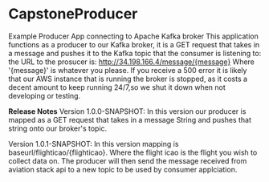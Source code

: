 # CapstoneProducer
Example Producer App connecting to Apache Kafka broker
This application functions as a producer to our Kafka broker, it is a GET request that takes in a message 
and pushes it to the Kafka topic that the consumer is listening to: the URL to the prosucer is:
http://34.198.166.4/message/{message}
Where '{message}' is whatever you please.
If you receive a 500 error it is likely that our AWS instance that is running the broker is stopped, as it costs 
a decent amount to keep running 24/7,so we shut it down when not developing or testing.

**Release Notes**
Version 1.0.0-SNAPSHOT:
In this version our producer is mapped as a GET request that takes in a message String and pushes that string onto our broker's topic.

Version 1.0.1-SNAPSHOT: 
In this version mapping is baseurl/flighticao/{flighticao}. Where the flight icao is the flight you wish to collect data on. The producer will then send the message
received from aviation stack api to a new topic to be used by consumer applciation.
